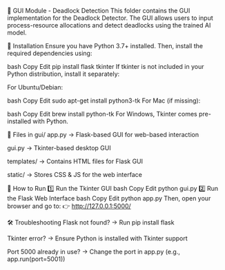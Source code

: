 📌 GUI Module - Deadlock Detection
This folder contains the GUI implementation for the Deadlock Detector. The GUI allows users to input process-resource allocations and detect deadlocks using the trained AI model.

🚀 Installation
Ensure you have Python 3.7+ installed. Then, install the required dependencies using:

bash
Copy
Edit
pip install flask tkinter
If tkinter is not included in your Python distribution, install it separately:

For Ubuntu/Debian:

bash
Copy
Edit
sudo apt-get install python3-tk
For Mac (if missing):

bash
Copy
Edit
brew install python-tk
For Windows, Tkinter comes pre-installed with Python.

📂 Files in gui/
app.py → Flask-based GUI for web-based interaction

gui.py → Tkinter-based desktop GUI

templates/ → Contains HTML files for Flask GUI

static/ → Stores CSS & JS for the web interface

🎯 How to Run
1️⃣ Run the Tkinter GUI
bash
Copy
Edit
python gui.py
2️⃣ Run the Flask Web Interface
bash
Copy
Edit
python app.py
Then, open your browser and go to:
👉 http://127.0.0.1:5000/

🛠️ Troubleshooting
Flask not found? → Run pip install flask

Tkinter error? → Ensure Python is installed with Tkinter support

Port 5000 already in use? → Change the port in app.py (e.g., app.run(port=5001))
